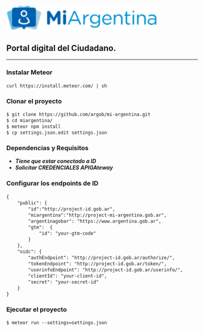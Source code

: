 <img src="/public/img/logos/miargentina.png" alt="MiArgentina" width="400"/>

## Portal digital del Ciudadano.
***

### Instalar Meteor
```
curl https://install.meteor.com/ | sh
```

### Clonar el proyecto

```
$ git clone https://github.com/argob/mi-argentina.git
$ cd miargentina/
$ meteor npm install
$ cp settings.json.edit settings.json
```

### Dependencias y Requisitos

- ***Tiene que estar conectado a ID***
- ***Solicitar CREDENCIALES APIGAteway***

### Configurar los endpoints de ID

```
{
    "public": {
        "id":"http://project-id.gob.ar",
        "miargentina":"http://project-mi-argentina.gob.ar",
        "argentinagobar": "https://www.argentina.gob.ar",
        "gtm":  {
            "id": "your-gtm-code"
        }
    },
    "oidc": {
        "authEndpoint": "http://project-id.gob.ar/authorize/",
        "tokenEndpoint": "http://project-id.gob.ar/token/",
        "userinfoEndpoint": "http://project-id.gob.ar/userinfo/",
        "clientId": "your-client-id",
        "secret": "your-secret-id"
    }
}
```

### Ejecutar el proyecto

```
$ meteor run --settings=settings.json
```
